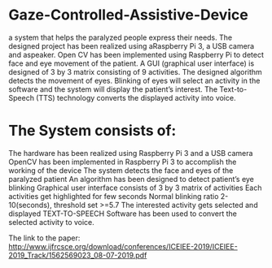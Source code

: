 # Gaze-Controlled-Assistive-Device

a system that helps the paralyzed people express their needs. The designed project has been realized using aRaspberry Pi 3, a USB camera and aspeaker. Open CV has been implemented using Raspberry Pi to detect face and eye movement of the patient. A GUI (graphical user interface) is designed of 3 by 3 matrix consisting of 9 activities. The designed algorithm detects the movement of eyes. Blinking of eyes will select an activity in the software and the system will display the patient’s interest. The Text-to-Speech (TTS) technology converts the displayed activity into voice.

# The System consists of:
The hardware has been realized using Raspberry Pi 3 and a USB camera
OpenCV has been implemented in Raspberry Pi 3 to accomplish the working of the device
The system detects the face and eyes of the paralyzed patient
An algorithm has been designed to detect patient’s eye blinking
Graphical user interface consists of 3 by 3 matrix of activities 
Each activities get highlighted for few seconds
Normal blinking ratio 2-10(seconds), threshold set >=5.7
The interested activity gets selected and displayed
TEXT-TO-SPEECH Software has been used to convert the selected activity to voice.

The link to the paper: http://www.ijfrcsce.org/download/conferences/ICEIEE-2019/ICEIEE-2019_Track/1562569023_08-07-2019.pdf
